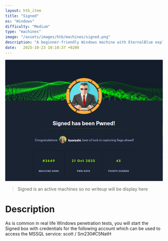 ```yaml
---
layout: htb_item
title: "Signed"
os: "Windows"
difficulty: "Medium"
type: "machines"
image: "/assets/images/htb/machines/signed.png"
description: "A beginner-friendly Windows machine with EternalBlue exploit."
date:   2025-10-23 10:10:37 +0200
---
```


![Signed pwned](/assets/images/htb/machines/signed_pwned.png)

> Signed is an active machines so no writeup will be display here

# Description
As is common in real life Windows penetration tests, you will start the Signed box with credentials for the following account which can be used to access the MSSQL service: scott / Sm230#C5NatH
